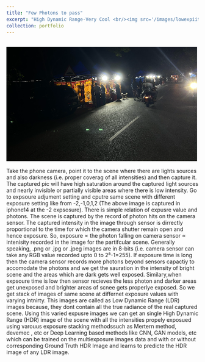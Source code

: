 ```yaml
---
title: "Few Photons to pass"
excerpt: "High Dynamic Range-Very Cool <br/><img src='/images/lowexpiitm-500x300.jpg'>"
collection: portfolio
---
```

<br/><img src='/images/lowexpiitm-500x300.jpg'><br/> 

Take the phone camera, point it to the scene where there are lights sources and also darkness (i.e. proper coverag of all intensities) and then capture it. The captured pic will have high saturation around the captured light sources and nearly invisible or partially visible areas where there is low intensity. Go to expsoure adjument setting and cputre same scene with different exposure setting like from -2,-1,0,1,2 (The above image is captured in iphone14  at  the -2 expsosure). There is simple relation of expusre value and photons. The scene is captured by the record of photon hits on the camera sensor. The captured intensity in the image through sensor is dirrectly proportional to the time for which the camera shutter remain open and hence exposure. So, exposure ∝ the photon falling on camera sensor ∝ intenisity recorded in the image for the partifcular scene. Generally speaking, .png or .jpg or .jpeg images are in 8-bits (i.e. camera sensor can take any RGB value recorded upto 0 to 2⁸-1=255). If exposure time is long then the camera sensor records more photons beyond sensors capactiy to accomodate the photons and we get the sauration in the intensity of bright scene and the areas which are dark gets well exposed. Similary,when expsoure time is low then sensor recieves the less photon and darker areas get unexposed and brighter areas of scnee gets properlye exposed. So we get stack of images of same scene at differnet exposure values with varying intnirty. This images are called as Low Dynamic Range (LDR) images because, they dont contain all the true radiance of the real captured scene. Using this varied expusre images we can get an single High Dynamic Range (HDR) image of the scene with all the intensities propely exposued using varouus exposure stacking methodssuch as Mertern method, devemec , etc or Deep Learning based methods like CNN, GAN models, etc which can be trained on the multiexposure images data and with or without corresponding Ground Truth HDR Image and learns to predicte the HDR image of any LDR image. 
